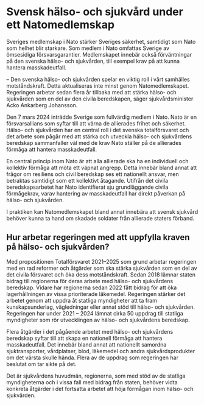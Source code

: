 # Svensk hälso- och sjukvård under ett Natomedlemskap

Sveriges medlemskap i Nato stärker Sveriges säkerhet, samtidigt som Nato som helhet blir starkare. Som medlem i Nato omfattas Sverige av ömsesidiga försvarsgarantier. Medlemskapet innebär också förväntningar på den svenska hälso\- och sjukvården, till exempel krav på att kunna hantera masskadeutfall.


– Den svenska hälso\- och sjukvården spelar en viktig roll i vårt samhälles motståndskraft. Detta aktualiseras inte minst genom Natomedlemskapet. Regeringen arbetar sedan flera år tillbaka med att stärka hälso\- och sjukvården som en del av den civila beredskapen, säger sjukvårdsminister Acko Ankarberg Johansson.

Den 7 mars 2024 inträdde Sverige som fullvärdig medlem i Nato. Nato är en försvarsallians som syftar till att värna de allierades frihet och säkerhet. Hälso\- och sjukvården har en central roll i det svenska totalförsvaret och det arbete som pågår med att stärka och utveckla hälso\- och sjukvårdens beredskap sammanfaller väl med de krav Nato ställer på de allierades förmåga att hantera masskadeutfall.

En central princip inom Nato är att alla allierade ska ha en individuell och kollektiv förmåga att möta ett väpnat angrepp. Detta innebär bland annat att frågor om resiliens och civil beredskap ses ett nationellt ansvar, men betraktas samtidigt som ett kollektivt åtagande. Utifrån det civila beredskapsarbetet har Nato identifierat sju grundläggande civila förmågekrav, varav hantering av masskadeutfall har direkt påverkan på hälso\- och sjukvården.

I praktiken kan Natomedlemskapet bland annat innebära att svensk sjukvård behöver kunna ta hand om skadade soldater från allierade staters förband.

## Hur arbetar regeringen med att uppfylla kraven på hälso\- och sjukvården?

Med propositionen Totalförsvaret 2021–2025 som grund arbetar regeringen med en rad reformer och åtgärder som ska stärka sjukvården som en del av det civila försvaret och öka dess motståndskraft. Sedan 2018 lämnar staten bidrag till regionerna för deras arbete med hälso\- och sjukvårdens beredskap. Vidare har regionerna sedan 2022 fått bidrag för att öka lagerhållningen av vissa prioriterade läkemedel. Regeringen stärker det arbetet genom att uppdra åt statliga myndigheter att ta fram kunskapsunderlag, vägledningar eller annat stöd till hälso\- och sjukvården. Regeringen har under 2021 – 2024 lämnat cirka 50 uppdrag till statliga myndigheter som rör utvecklingen av hälso\- och sjukvårdens beredskap.

Flera åtgärder i det pågående arbetet med hälso\- och sjukvårdens beredskap syftar till att skapa en nationell förmåga att hantera masskadeutfall. Det innebär bland annat att nationellt samordna sjuktransporter, vårdplatser, blod, läkemedel och andra sjukvårdsprodukter om det värsta skulle hända. Flera av de uppdrag som regeringen har beslutat om tar sikte på det.

Det är sjukvårdens huvudmän, regionerna, som med stöd av de statliga myndigheterna och i vissa fall med bidrag från staten, behöver vidta konkreta åtgärder i det fortsatta arbetet att höja förmågan inom hälso\- och sjukvården.
